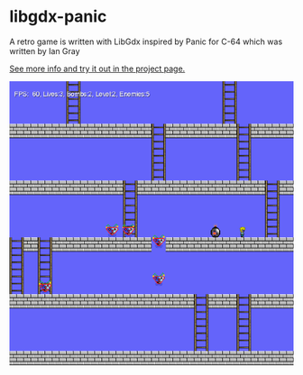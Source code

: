 # libgdx-panic

A retro game is written with LibGdx inspired by Panic for C-64 which was written by Ian Gray

[See more info and try it out in the project page.](peterborkuti.github.io/libgdx-panic)

![Screenshot](doc/screenshot.png)
